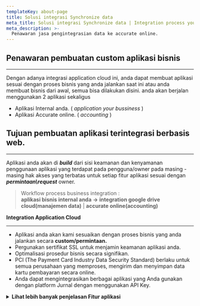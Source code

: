 ```yaml
---
templateKey: about-page
title: Solusi integrasi Synchronize data
meta_title: Solusi integrasi Synchronize data | Integration process your business
meta_description: >-
  Penawaran jasa pengintegrasian data ke accurate online.
---
```

## Penawaran pembuatan custom aplikasi bisnis
<hr>

Dengan adanya integrasi application cloud ini, 
anda dapat membuat aplikasi sesuai dengan proses bisnis yang anda jalankan saat ini
atau anda membuat bisnis dari awal, semua bisa dilakukan disini. anda akan berjalan menggunakan 2 aplikasi sekaligus
  * Aplikasi Internal anda. ( _application your bussiness_ )
  * Aplikasi Accurate online. ( _accounting_ )

## Tujuan pembuatan aplikasi terintegrasi berbasis web. 
<hr>

Aplikasi anda akan di **_build_** dari sisi keamanan dan kenyamanan penggunaan aplikasi yang terdapat pada pengguna/owner
pada masing - masing hak akses yang terbatas untuk setiap fitur aplikasi sesuai dengan **_permintaan\request_** owner. <br />

  > Workflow process business integration : <br>
  > **aplikasi bisnis internal anda** **&rarr;** __**integration google drive cloud(manajemen data)**__ | **accurate online(accounting)**
  
**Integration Application Cloud**
<hr>

   
* Aplikasi anda akan kami sesuaikan dengan proses bisnis yang anda jalankan secara **custom/permintaan.**
* Pergunakan sertifikat SSL untuk menjamin keamanan aplikasi anda.
* Optimalisasi prosedur bisnis secara signifikan.
* PCI (The Payment Card Industry Data Security Standard) berlaku untuk semua perusahaan yang memproses, mengirim dan menyimpan data kartu           pembayaran secara online.
* Anda dapat mengintegrasikan berbagai aplikasi yang Anda gunakan dengan platform Jurnal dengan menggunakan API Key.

<details><summary><b>Lihat lebih banyak penjelasan Fitur aplikasi</b></summary>

1. Google Drive API integration ( _management file your bussiness_ ):

    > Data/file aplikasi anda akan dikelola di *_**google drive**_*. penyimpanan tidak terbatas sehingga Anda akan selalu memiliki ruang yang cukup untuk menyimpan semua file Anda. Dengan administrasi terpusat, pencegahan kehilangan data, serta Vault untuk Drive, Anda dapat mengelola pengguna dan berbagi file secara mudah untuk memenuhi keperluan kepatuhan data. 

2. Accurate Online ( _accounting berbasis web_ )

    > Dari memudahkan pencatatan transaksi hingga menghasilkan laporan keuangandalam waktu singkat.

</details>


